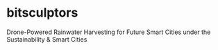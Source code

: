 # bitsculptors
Drone-Powered Rainwater Harvesting for Future Smart Cities under the Sustainability &amp; Smart Cities
